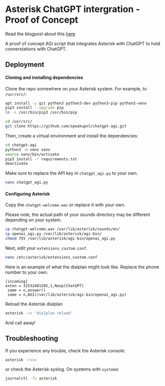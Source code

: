# Asterisk ChatGPT intergration -  Proof of Concept

Read the blogpost about this [here](https://developer.speakup.nl/asterisk-meets-chatgpt-enhancing-telecommunications-with-ai/)

A proof of concept AGI script that integrates Asterisk with ChatGPT to hold converstations with ChatGPT.

## Deployment
#### Cloning and installing dependencies
Clone the repo somewhere on your Asterisk system. For example, to `/usr/src/`:
```bash
apt install -y git python3 python3-dev python3-pip python3-venv
pip3 install --upgrade pip
ln -s /usr/bin/pip3 /usr/bin/pip

cd /usr/src/
git clone https://github.com/speakupnl/chatgpt-agi.git
```

Then, create a virtual environment and install the dependencies:

```bash
cd chatgpt-agi
python3 -m venv venv
source venv/bin/activate
pip3 install -r requirements.txt
deactivate
```

Make sure to replace the API key in `chatgpt_agi.py` to your own. 

```bash
nano chatgpt_agi.py
```

#### Configuring Asterisk
Copy the `chatgpt-welcome.wav` or replace it with your own.

Please note, the actual path of your sounds directory may be different depending on your system.

```bash
cp chatgpt-welcome.wav /var/lib/asterisk/sounds/en/
cp openai_agi.py /var/lib/asterisk/agi-bin/
chmod 755 /var/lib/asterisk/agi-bin/openai_agi.py
```

Next, edit your `extensions_custom.conf`. 

```bash
nano /etc/asterisk/extensions_custom.conf
```

Here is an example of what the dialplan might look like. Replace the phone number to your own.

```
[incoming]
exten = 31532401205,1,Noop(ChatGPT)
 same = n,answer()
 same = n,AGI(/var/lib/asterisk/agi-bin/openai_agi.py)
```

Reload the Asterisk dialplan

```bash
asterisk -rx 'dialplan reload'
```

And call away!


## Troubleshooting
If you experience any trouble, check the Asterisk console:

```bash
asterisk -rvvv
```

or check the Asterisk syslog. On systems with `systemd`:

```bash
journalctl -fu asterisk
```
